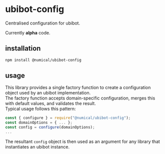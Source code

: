 # ubibot-config
Centralised configuration for ubibot.

Currently **alpha** code.

## installation
```bash
npm install @numical/ubibot-config
```

## usage
This library provides a single factory function to create a configuration object used by an ubibot implementation.  
The factory function accepts domain-specific configuration, merges this with default values, and validates the result.  
Typical usage follows this pattern:
```javascript
const { configure } = require("@numical/ubibot-config");
const domainOptions = { ... };
const config = configure(domainOptions);
...
```
The resultant ```config``` object is then used as an argument for any library that instantiates an ubibot instance.

